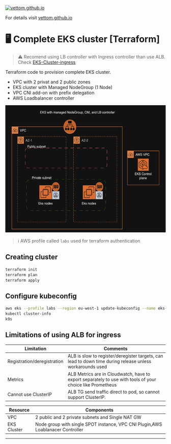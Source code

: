 <a href="https://vettom.github.io/"><img src="https://avatars.githubusercontent.com/u/20859413?v=4" alt="vettom.github.io" style="width:42px;height:42px;"></a>

For details visit [vettom.github.io](https://vettom.github.io/)

# :desktop_computer: Complete EKS cluster [Terraform]

> :warning: Recomend using LB controller with Ingress controller than use ALB. Check [EKS-Cluster-ingress](https://github.com/vettom/aws-eks-terraform/tree/main/EKS-Cluster-ingress)

 Terraform code to provision complete EKS cluster.  

- VPC with 2  privat and 2 public zones
- EKS cluster with Managed NodeGroup (1 Node)
- VPC CNI add-on with prefix delegation
- AWS Loadbalancer controller

<img src="img/eks-design.png" width="600" height="400">


> :information_source: AWS profile called `labs` used for terraform authentication

## Creating cluster
```bash
terraform init
terraform plan
terraform apply
```

## Configure kubeconfig
```bash
aws eks --profile labs --region eu-west-1 update-kubeconfig --name eks-demo
kubectl cluster-info
k9s
```
## Limitations of using ALB for ingress
|Limitation|Comments|
|------------------------|----------------------------------|
|Registration/deregistration| ALB is slow to register/deregister targets, can lead to down time during release unless workarounds used |
|Metrics| ALB Metrics are in Cloudwatch, have to export separately to use with tools of your choice like Prometheus |
|Cannot use ClusterIP| ALB TG send traffic direct to pod, so cannot support ClusterIP. |


|Resource|Components|
|--------------------------|--------------------------|
|VPC| 2 public and 2 private subnets and Single NAT GW|
|EKS Cluster|Node group with single SPOT instance, VPC CNI Plugin,AWS Loablanacer Controller |
------------------
